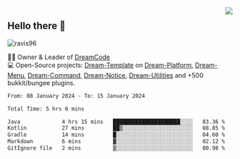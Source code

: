 <img align='right' src="https://github-readme-stats.vercel.app/api?username=Ravis96&show_icons=true">

## Hello there 👋
<p align="left"> <img src="https://komarev.com/ghpvc/?username=ravis96&label=Profile%20views&color=0e75b6&style=flat" alt="ravis96" /> </p>

👨‍💻 Owner & Leader of [DreamCode](https://github.com/DreamPoland) <br>
💻 Open-Source projects: [Dream-Template](https://github.com/DreamPoland/dream-template) on [Dream-Platform](https://github.com/DreamPoland/dream-platform), [Dream-Menu](https://github.com/DreamPoland/dream-menu), [Dream-Command](https://github.com/DreamPoland/dream-command), [Dream-Notice](https://github.com/DreamPoland/dream-notice), [Dream-Utilities](https://github.com/DreamPoland/dream-utilities) and +500 bukkit/bungee plugins.

<!--START_SECTION:waka-->

```txt
From: 08 January 2024 - To: 15 January 2024

Total Time: 5 hrs 6 mins

Java             4 hrs 15 mins   █████████████████████░░░░   83.36 %
Kotlin           27 mins         ██▒░░░░░░░░░░░░░░░░░░░░░░   08.85 %
Gradle           14 mins         █░░░░░░░░░░░░░░░░░░░░░░░░   04.60 %
Markdown         6 mins          ▓░░░░░░░░░░░░░░░░░░░░░░░░   02.12 %
GitIgnore file   2 mins          ▒░░░░░░░░░░░░░░░░░░░░░░░░   00.98 %
```

<!--END_SECTION:waka-->

